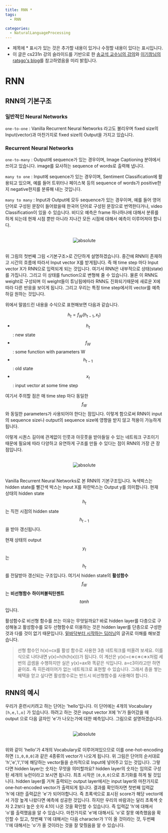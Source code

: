 ```yaml
---
title: RNN *
tags:
  - RNN

categories:
  - NaturalLanguageProcessing
---
```


- 제목에 * 표시가 있는 것은 추가할 내용이 있거나 수정할 내용이 있다는 표시입니다.
- 이 글은 cs231n 강의 슬라이드를 기반으로 한 <a href="https://www.youtube.com/watch?v=2ngo9-YCxzY&list=PL1Kb3QTCLIVtyOuMgyVgT-OeW0PYXl3j5&index=9">송교석 교수님의 강의</a>와 <a href="https://ratsgo.github.io/">이기창님의 ratsgo's blog</a>를 참고하였음을 미리 밝힙니다.


# RNN

## RNN의 기본구조


### 일반적인 Neural Networks

`one-to-one` : Vanilla Recurrent Neural Networks 라고도 불리우며 fixed size의 Input(vector)과 마찬가지로 fixed size의 Output을 가지고 있습니다.

### Recurrent Neural Networks

`one-to-many` : Output에 sequence가 있는 경우이며, Image Captioning 분야에서 쓰이고 있습니다. image를 묘사하는 sequence of words로 출력해 냅니다.

`many to one` : Input에 sequence가 있는 경우이며, Sentiment Classification에 활용되고 있으며, 예를 들어 트위터나 페이스북 등의 sequence of words가 positive한지 negative한지를 분류해 내는 것입니다.

`many to many` : Input과 Output에 모두 sequence가 있는 경우이며, 예를 들어 영어단어로 구성된 문장이 들어왔을때 한국어 단어로 구성된 문장으로 번역한다거나, video Classification이 있을 수 있습니다. 비디오 예측은 frame 하나하나에 대해서 분류를 하게 되는데 현재 시점 뿐만 아니라 지나간 모든 시점에 대해서 예측이 이루어져야 합니다.

<br/>
<center><img data-action="zoom" src='{{ "/assets/img/rnn_01.png" | relative_url }}' alt='absolute'></center>
<br/>

위 그림의 첫번째 그림 <기본구조>로 간단하게 설명하겠습니다. 중간에 RNN이 존재하고 시간의 흐름에 따라서 Input vector X를 받게됩니다. 즉 매 time step 마다 Input vector X가 RNN으로 입력되게 되는 것입니다. 여기서 RNN은 내부적으로 상태(state)를 가집니다. 그리고 이 상태를 function으로 변형해 줄 수 있습니다. 물론 이 RNN도 weight로 구성되며 이 weight들이 튜닝됨에따라 RNN도 진화되기때문에 새로운 X에 따라 다른 반응을 보이게 됩니다. 그리고 우리는 특정 time step에서의 vector를 예측하길 원하는 것입니다.

위에서 말씀드린 내용을 수식으로 표현해보면 다음과 같습니다.

$$h_t = f_W(h_{t-1},x_t)$$

- $$h_t$$ : new state
- $$f_W$$ : some function with parameters W
- $$h_{t-1}$$ : old state
- $$x_t$$ : input vector at some time step

여기서 주의할 점은 매 time step 마다 동일한 $$f_W$$와 동일한 parameters가 사용되어야 한다는 점입니다. 이렇게 함으로써 RNN이 input의 sequence size나 output의 sequence size에 영향을 받지 않고 적용이 가능하게 됩니다.

이렇게 시퀀스 길이에 관계없이 인풋과 아웃풋을 받아들일 수 있는 네트워크 구조이기 때문에 필요에 따라 다양하고 유연하게 구조를 만들 수 있다는 점이 RNN의 가장 큰 장점입니다.

<br/>
<center><img data-action="zoom" src='{{ "/assets/img/rnn_02.png" | relative_url }}' alt='absolute'></center>
<br/>  

Vanilla Recurrent Neural Networks로 본 RNN의 기본구조입니다. 녹색박스는 hidden state를 빨간색 박스는 Input X를 파란박스는 Output y를 의미합니다. 현재 상태의 hidden state $$h_t$$는 직전 시점의 hidden state $$h_{t-1}$$을 받아 갱신됩니다.

현재 상태의 output $$y_t$$는 $$h_t$$를 전달받아 갱신되는 구조입니다. 여기서 hidden state의 **활성함수** $$f_W$$는 **비선형함수** **하이퍼볼릭탄젠트** $$tanh$$입니다.

활성함수로 비선형 함수를 쓰는 이유는 무엇일까요? 바로 hidden layer를 다층으로 구성해놓고 활성함수를 모두 선형함수로 이용하는 것은 hidden layer를 단층으로 구성한 것과 다를 것이 없기 때문입니다. <a href="http://www.hanbit.co.kr/store/books/look.php?p_code=B8475831198">밑바닥부터 시작하는 딥러닝</a>의 글귀로 이해를 해보겠습니다.

> 선형 함수인 h(x)=cx를 활성 함수로 사용한 3층 네트워크를 떠올려 보세요. 이를 식으로 나타내면 y(x)=h(h(h(x)))가 됩니다. 이 계산은 y(x)=c∗c∗c∗x처럼 세번의 곱셈을 수행하지만 실은 y(x)=ax와 똑같은 식입니다. a=c3이라고만 하면 끝이죠. 즉 히든레이어가 없는 네트워크로 표현할 수 있습니다. 그래서 층을 쌓는 혜택을 얻고 싶다면 활성함수로는 반드시 비선형함수를 사용해야 합니다.

## RNN의 예시

우리가 훈련시키려고 하는 단어는 'hello'입니다. 이 단어에는 4개의 Vocabulary `[h,e,l,o]` 가 있습니다. 하려고 하는 것은 input vector X에 'h'가 들어갔을 때 output 으로 다음 글자인 'e'가 나오는가에 대한 예측입니다. 그림으로 설명하겠습니다.

<br/>
<center><img data-action="zoom" src='{{ "/assets/img/rnn_03.png" | relative_url }}' alt='absolute'></center>
<br/>

위와 같이 'hello'가 4개의 Vocabulary로 이루어져있으므로 이를 one-hot-encoding 하면 `[1,0,0,0]`과 같은 4종류의 vector가 나오게 됩니다. 위 그림은 단어의 순서대로 'h','e','l','l'에 해당하는 vector들을 순차적으로 Input에 넣어주고 있는 것입니다.
그렇다면 hidden layer는 숫자는 무엇을 의미할까요? hidden layer의 숫자는 임의로 구성된 세개의 뉴런이라고 보시면 됩니다. 최초 시작은 `[0,0,0]`으로 초기화를 하게 될 것입니다.
hidden layer를 거쳐 출력되는 output layer에서는 input layer와 마찬가지로 one-hot-encoded vector가 출력되게 됩니다. 결과를 확인하자면 첫번째 입력값 'h'에 대한 출력값은 'e'가 되어야합니다. 즉 초록색으로 표시된 score가 해당 vector에서 가장 높게 나왔다면 예측에 성공한 것입니다. 하지만 우리의 바람과는 달리 초록색 숫자 2.2보다 높은 숫자 4.1이 나온 것을 확인할 수 있습니다. 즉 입력값 'h'에 대해서 'o'를 출력했음을 알 수 있습니다. 마찬가지로 'e'에 대해서도 'o'로 잘못 예측했음을 확인할 수 있고, 첫번째 'l'에 대해서는 다음 character가 'l'이 올 것이라는 것, 두번째 'l'에 대해서는 'o'가 올 것이라는 것을 잘 맞췄음을 알 수 있습니다.
